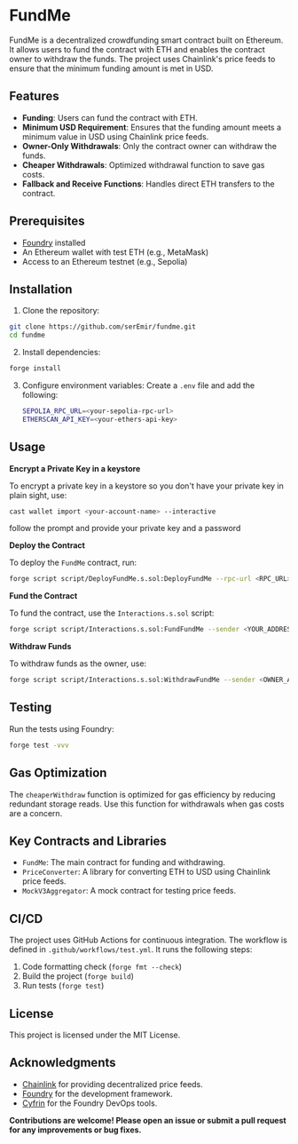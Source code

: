# FundMe

FundMe is a decentralized crowdfunding smart contract built on Ethereum. It allows users to fund the contract with ETH and enables the contract owner to withdraw the funds. The project uses Chainlink's price feeds to ensure that the minimum funding amount is met in USD.

## Features

- **Funding**: Users can fund the contract with ETH.
- **Minimum USD Requirement**: Ensures that the funding amount meets a minimum value in USD using Chainlink price feeds.
- **Owner-Only Withdrawals**: Only the contract owner can withdraw the funds.
- **Cheaper Withdrawals**: Optimized withdrawal function to save gas costs.
- **Fallback and Receive Functions**: Handles direct ETH transfers to the contract.

## Prerequisites

- [Foundry](https://github.com/foundry-rs/foundry) installed
- An Ethereum wallet with test ETH (e.g., MetaMask)
- Access to an Ethereum testnet (e.g., Sepolia)

## Installation

1. Clone the repository:
```bash
git clone https://github.com/serEmir/fundme.git
cd fundme
```

2. Install dependencies:
 ```bash
forge install
```

3. Configure environment variables: Create a `.env` file and add the following:
   ```bash
   SEPOLIA_RPC_URL=<your-sepolia-rpc-url>
   ETHERSCAN_API_KEY=<your-ethers-api-key>
   ```

## Usage

**Encrypt a Private Key in a keystore**

To encrypt a private key in a keystore so you don't have your private key in plain sight, use:
```bash
cast wallet import <your-account-name> --interactive
```
follow the prompt and provide your private key and a password

**Deploy the Contract**

To deploy the `FundMe` contract, run:
```bash
forge script script/DeployFundMe.s.sol:DeployFundMe --rpc-url <RPC_URL> --account <YOUR_ACCOUNT> --broadcast
```

**Fund the Contract**

To fund the contract, use the `Interactions.s.sol` script:
```bash
forge script script/Interactions.s.sol:FundFundMe --sender <YOUR_ADDRESS> --rpc-url <RPC_URL> --account <YOUR_ACCOUNT> --broadcast
```

**Withdraw Funds**

To withdraw funds as the owner, use:
```bash
forge script script/Interactions.s.sol:WithdrawFundMe --sender <OWNER_ADDRESS> --rpc-url <RPC_URL> --account <YOUR_ACCOUNT> --broadcast
```

## Testing

Run the tests using Foundry:
```bash
forge test -vvv
```

## Gas Optimization

The `cheaperWithdraw` function is optimized for gas efficiency by reducing redundant storage reads. Use this function for withdrawals when gas costs are a concern.

## Key Contracts and Libraries

- `FundMe`: The main contract for funding and withdrawing.
- `PriceConverter`: A library for converting ETH to USD using Chainlink price feeds.
- `MockV3Aggregator`: A mock contract for testing price feeds.

## CI/CD

The project uses GitHub Actions for continuous integration. The workflow is defined in `.github/workflows/test.yml`. It runs the following steps:

1. Code formatting check (`forge fmt --check`)
2. Build the project (`forge build`)
3. Run tests (`forge test`)

## License

This project is licensed under the MIT License.

## Acknowledgments

- [Chainlink](https://chain.link/) for providing decentralized price feeds.
- [Foundry](https://github.com/foundry-rs/foundry) for the development framework.
- [Cyfrin](https://github.com/Cyfrin) for the Foundry DevOps tools.

**Contributions are welcome! Please open an issue or submit a pull request for any improvements or bug fixes.**